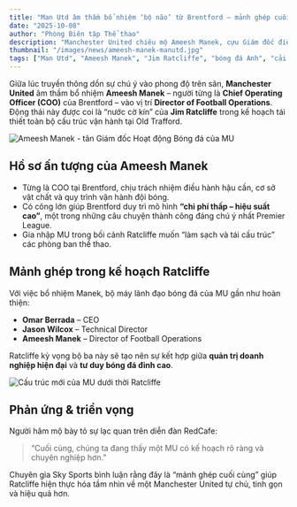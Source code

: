 ```yaml
---
title: "Man Utd âm thầm bổ nhiệm ‘bộ não’ từ Brentford – mảnh ghép cuối cùng trong bộ máy Ratcliffe"
date: "2025-10-08"
author: "Phòng Biên tập Thể thao"
description: "Manchester United chiêu mộ Ameesh Manek, cựu Giám đốc điều hành của Brentford, vào vị trí Director of Football Operations – bước đi quan trọng trong kế hoạch cải tổ."
thumbnail: "/images/news/ameesh-manek-manutd.jpg"
tags: ["Man Utd", "Ameesh Manek", "Jim Ratcliffe", "bóng đá Anh", "cải tổ"]
---
```


Giữa lúc truyền thông dồn sự chú ý vào phong độ trên sân, **Manchester United** âm thầm bổ nhiệm **Ameesh Manek** – người từng là **Chief Operating Officer (COO)** của Brentford – vào vị trí **Director of Football Operations**.  
Động thái này được coi là “nước cờ kín” của **Jim Ratcliffe** trong kế hoạch tái thiết toàn bộ cấu trúc vận hành tại Old Trafford.

![Ameesh Manek - tân Giám đốc Hoạt động Bóng đá của MU](/images/news/ameesh-manek-profile.jpg)

## Hồ sơ ấn tượng của Ameesh Manek

- Từng là COO tại Brentford, chịu trách nhiệm điều hành hậu cần, cơ sở vật chất và quy trình vận hành đội bóng.
- Có công lớn giúp Brentford duy trì mô hình **“chi phí thấp – hiệu suất cao”**, một trong những câu chuyện thành công đáng chú ý nhất Premier League.
- Gia nhập MU trong bối cảnh Ratcliffe muốn “làm sạch và tái cấu trúc” các phòng ban thể thao.

## Mảnh ghép trong kế hoạch Ratcliffe

Với việc bổ nhiệm Manek, bộ máy lãnh đạo bóng đá của MU gần như hoàn thiện:

- **Omar Berrada** – CEO
- **Jason Wilcox** – Technical Director
- **Ameesh Manek** – Director of Football Operations

Ratcliffe kỳ vọng bộ ba này sẽ tạo nên sự kết hợp giữa **quản trị doanh nghiệp hiện đại** và **tư duy bóng đá đỉnh cao**.

![Cấu trúc mới của MU dưới thời Ratcliffe](/images/news/mu-management-structure.jpg)

## Phản ứng & triển vọng

Người hâm mộ bày tỏ sự lạc quan trên diễn đàn RedCafe:

> “Cuối cùng, chúng ta đang thấy một MU có kế hoạch rõ ràng và chuyên nghiệp hơn.”

Chuyên gia Sky Sports bình luận rằng đây là “mảnh ghép cuối cùng” giúp Ratcliffe hiện thực hóa tầm nhìn về một Manchester United tự chủ, tinh gọn và hiệu quả hơn.
